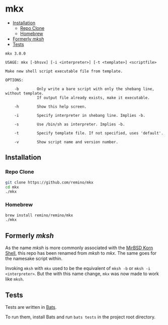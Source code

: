 # mkx

- [Installation](#installation)
  - [Repo Clone](#repo-clone)
  - [Homebrew](#homebrew)
- [Formerly _mksh_](#formerly-mksh)
- [Tests](#tests)

```
mkx 3.0.0

USAGE: mkx [-bhsvx] [-i <interpreter>] [-t <template>] <scriptfile>

Make new shell script executable file from template.

OPTIONS:

	-b        Only write a bare script with only the shebang line, without template.
	          If output file already exists, make it executable.

	-h        Show this help screen.

	-i        Specify interpreter in shebang line. Implies -b.

	-s        Use /bin/sh as interpreter. Implies -b.

	-t        Specify template file. If not specified, uses 'default'.

	-v        Show script name and version number.

```

## Installation

### Repo Clone

```bash
git clone https://github.com/remino/mkx
cd mkx
./mkx
```

### Homebrew

```bash
brew install remino/remino/mkx
./mkx
```

## Formerly _mksh_

As the name _mksh_ is more commonly associated with the
[MirBSD Korn Shell](https://www.mirbsd.org/mksh.htm), this repo has been renamed
from _mksh_ to _mkx_. The same goes for the namesake script within.

Invoking `mksh` with `mkx` used to be the equivalent of `mksh -b` or
`mksh -i <interpreter>`. But the with this name change, `mkx` was now made to
work like `mksh`.

## Tests

Tests are written in [Bats](https://bats-core.readthedocs.io/en/stable/).

To run them, install Bats and run `bats tests` in the project root directory.
